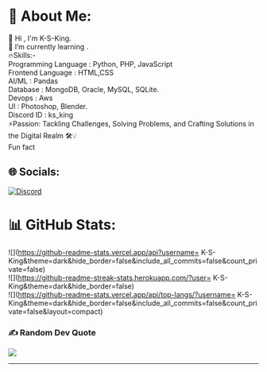 # 💫 About Me:
👋 Hi , I'm K-S-King.<br>🌱 I’m currently learning .<br>🔥Skills:- <br>     Programming Language : Python, PHP, JavaScript<br>     Frontend Language : HTML,CSS<br>     AI/ML : Pandas<br>     Database : MongoDB, Oracle, MySQL, SQLite.<br>     Devops : Aws<br>     UI : Photoshop, Blender.<br>Discord ID :  ks_king<br>⚡Passion: Tackling Challenges, Solving Problems, and Crafting Solutions in the Digital Realm 🛠️💡<br> Fun fact<br>


## 🌐 Socials:
[![Discord](https://img.shields.io/badge/Discord-%237289DA.svg?logo=discord&logoColor=white)](https://discord.gg/https://discord.gg/hTrRTJ86BH) 


# 📊 GitHub Stats:
![](https://github-readme-stats.vercel.app/api?username= K-S-King&theme=dark&hide_border=false&include_all_commits=false&count_private=false)<br/>
![](https://github-readme-streak-stats.herokuapp.com/?user= K-S-King&theme=dark&hide_border=false)<br/>
![](https://github-readme-stats.vercel.app/api/top-langs/?username= K-S-King&theme=dark&hide_border=false&include_all_commits=false&count_private=false&layout=compact)

### ✍️ Random Dev Quote
![](https://quotes-github-readme.vercel.app/api?type=horizontal&theme=radical)

---


<!-- Proudly created with GPRM ( https://gprm.itsvg.in ) -->
